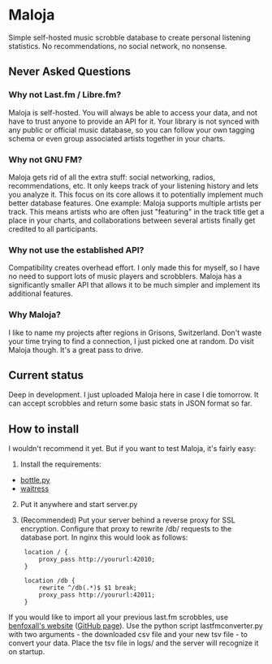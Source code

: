 # Maloja

Simple self-hosted music scrobble database to create personal listening statistics. No recommendations, no social network, no nonsense.

## Never Asked Questions

### Why not Last.fm / Libre.fm?

Maloja is self-hosted. You will always be able to access your data, and not have to trust anyone to provide an API for it. Your library is not synced with any public or official music database, so you can follow your own tagging schema or even group associated artists together in your charts.

### Why not GNU FM?

Maloja gets rid of all the extra stuff: social networking, radios, recommendations, etc. It only keeps track of your listening history and lets you analyze it. This focus on its core allows it to potentially implement much better database features. One example: Maloja supports multiple artists per track. This means artists who are often just "featuring" in the track title get a place in your charts, and collaborations between several artists finally get credited to all participants.

### Why not use the established API?

Compatibility creates overhead effort. I only made this for myself, so I have no need to support lots of music players and scrobblers. Maloja has a significantly smaller API that allows it to be much simpler and implement its additional features.

### Why Maloja?

I like to name my projects after regions in Grisons, Switzerland. Don't waste your time trying to find a connection, I just picked one at random. Do visit Maloja though. It's a great pass to drive.

## Current status

Deep in development. I just uploaded Maloja here in case I die tomorrow. It can accept scrobbles and return some basic stats in JSON format so far.

## How to install

I wouldn't recommend it yet. But if you want to test Maloja, it's fairly easy:

1) Install the requirements:

* [bottle.py](https://github.com/bottlepy/bottle)
* [waitress](https://github.com/Pylons/waitress)


2) Put it anywhere and start server.py
3) (Recommended) Put your server behind a reverse proxy for SSL encryption. Configure that proxy to rewrite /db/ requests to the database port. In nginx this would look as follows:

		location / {
			proxy_pass http://yoururl:42010;
		}

		location /db {
			rewrite ^/db(.*)$ $1 break;
			proxy_pass http://yoururl:42011;
		}
		
If you would like to import all your previous last.fm scrobbles, use [benfoxall's website](https://benjaminbenben.com/lastfm-to-csv/) ([GitHub page](https://github.com/benfoxall/lastfm-to-csv)). Use the python script lastfmconverter.py with two arguments - the downloaded csv file and your new tsv file - to convert your data. Place the tsv file in logs/ and the server will recognize it on startup.
